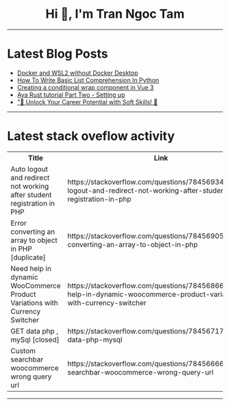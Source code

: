 <h1 align="center">Hi 👋, I'm Tran Ngoc Tam</h1>

---

# Latest Blog Posts 
<!-- BLOG-POST-LIST:START -->
- [Docker and WSL2 without Docker Desktop](https://dev.to/rombru/docker-and-wsl2-without-docker-desktop-3pg3)
- [How To Write Basic List Comprehension In Python](https://dev.to/deborah/how-to-write-basic-list-comprehension-in-python-5a4o)
- [Creating a conditional wrap component in Vue 3](https://dev.to/alexander-nenashev/creating-a-conditional-wrap-component-in-vue-3-4k7i)
- [Aya Rust tutorial Part Two - Setting up](https://dev.to/stevelatif/aya-rust-tutorial-part-two-setting-up-1man)
- [&quot;🚀 Unlock Your Career Potential with Soft Skills! 🌟](https://dev.to/hey_rishabh/-unlock-your-career-potential-with-soft-skills-odn)
<!-- BLOG-POST-LIST:END -->

---

# Latest stack oveflow activity
<table>
  <tr><th>Title</th><th>Link</th></tr>
  <!-- STACKOVERFLOW:START --><tr><td>Auto logout and redirect not working after student registration in PHP</td><td>https://stackoverflow.com/questions/78456934/auto-logout-and-redirect-not-working-after-student-registration-in-php</td></tr><tr><td>Error converting an array to object in PHP [duplicate]</td><td>https://stackoverflow.com/questions/78456905/error-converting-an-array-to-object-in-php</td></tr><tr><td>Need help in dynamic WooCommerce Product Variations with Currency Switcher</td><td>https://stackoverflow.com/questions/78456866/need-help-in-dynamic-woocommerce-product-variations-with-currency-switcher</td></tr><tr><td>GET data php , mySql [closed]</td><td>https://stackoverflow.com/questions/78456717/get-data-php-mysql</td></tr><tr><td>Custom searchbar woocommerce wrong query url</td><td>https://stackoverflow.com/questions/78456666/custom-searchbar-woocommerce-wrong-query-url</td></tr><!-- STACKOVERFLOW:END -->
</table>

---


